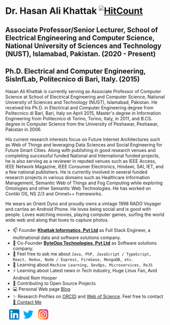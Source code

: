 # Dr. Hasan Ali Khattak [![HitCount](http://hits.dwyl.com/hasanalikhattak/hasanalikhattak.svg)](http://hits.dwyl.com/hasanalikhattak/hasanalikhattak)
## Associate Professor/Senior Lecturer, School of Electrical Engineering and Computer Science, National University of Sciences and Technology (NUST), Islamabad, Pakistan. (2020 - Present)
## Ph.D. Electrical and Computer Engineering, SisInfLab, Politecnico di Bari, Italy. (2015)

Hasan Ali Khattak is currently serving as Associate Professor of Computer Science at School of Electrical Engineering and Computer Science, National University of Sciences and Technology (NUST), Islamabad, Pakistan. He received his Ph.D. in Electrical and Computer Engineering degree from Politecnico di Bari, Bari, Italy on April 2015, Master's degree in Information Engineering from Politecnico di Torino, Torino, Italy, in 2011, and B.CS. degree in Computer Science from the University of Peshawar, Peshawar, Pakistan in 2006.

His current research interests focus on Future Internet Architectures such as Web of Things and leveraging Data Sciences and Social Engineering for Future Smart Cities. Along with publishing in good research venues and completing successful funded National and International funded projects, he is also serving as a reviewer in reputed venues such as IEEE Access, IEEE Network Magazine, IEEE Consumer Electronics, Hindawi, SAI, IET, and a few national publishers. He is currently involved in several funded research projects in various domains such as Healthcare Information Management, Semantic Web of Things and Fog Computing while exploring Ontologies and other Semantic Web Technologies. He has worked on Contiki OS, NS 2/3 and Omnet++ frameworks.

He wears an Orient Dyno and proudly owns a vintage 1998 RADO Voyager and carries an Android Phone. He loves being social and is good with people. Loves watching movies, playing computer games, surfing the world wide web and along that loves to capture photos. 

* 📫 Founder **[Khattak Informatics, Pvt Ltd](http://khattak.info)** as Full Stack Engineer, a multinational data and software solutions company.
* 👨 Co-Founder **[ByteOps Technologies, Pvt Ltd](http://byteops.co)** as Software solutions company.
* 💬 Feel free to ask me about `Java, PhP, JavaScript / TypeScript, React, Redux, Node / Express, Firebase, MongoDB, etc`.
* 📖 Learning about `Machine Learning, DevOps, Microservices, RxJS`
* ⚡ Learning about Latest news in Tech industry, Huge Linux Fan, Avid Android Rom Hooper 
* 🤝 Contributing to Open Source Projects
* 💻 Personal Web page [Blog](https://hasan.khattak.info) 
* ✨ Research Profiles on [ORCID](https://orcid.org/0000-0002-8198-9265) and [Web of Science](https://publons.com/researcher/N-4656-2014/).
Feel free to contact [📩 Contact Me](https://hasan.khattak.info/calendar/)

&nbsp;&nbsp; [![LinkedIn](https://raw.githubusercontent.com/hasanalikhattak/hasanalikhattak/master/linkedin-icon.png)](https://www.linkedin.com/in/hasanalikhattak/) &nbsp;&nbsp;[![Twitter](https://raw.githubusercontent.com/hasanalikhattak/hasanalikhattak/master/twitter-icon.png)](https://twitter.com/hasanalikhattak) &nbsp;&nbsp; [![Instagram](https://raw.githubusercontent.com/hasanalikhattak/hasanalikhattak/master/instagram-icon.png)](https://www.instagram.com/hasanalikhattak/)
<!--stackedit_data:
eyJoaXN0b3J5IjpbLTc2NTY0MDIwMV19
-->